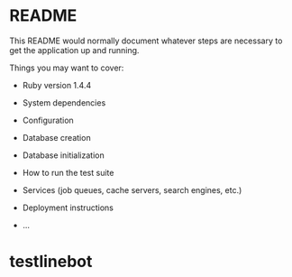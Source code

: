 # README

This README would normally document whatever steps are necessary to get the
application up and running.

Things you may want to cover:

* Ruby version 1.4.4

* System dependencies

* Configuration

* Database creation

* Database initialization

* How to run the test suite

* Services (job queues, cache servers, search engines, etc.)

* Deployment instructions

* ...
# testlinebot
